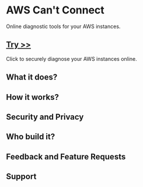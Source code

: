 # AWS Can't Connect
Online diagnostic tools for your AWS instances.  

## **[Try >> ](https://feoff3.github.io/aws-cant-connect/)**
Click to securely diagnose your AWS instances online.

## What it does?


## How it works?


## Security and Privacy


## Who build it?


## Feedback and Feature Requests


## Support

